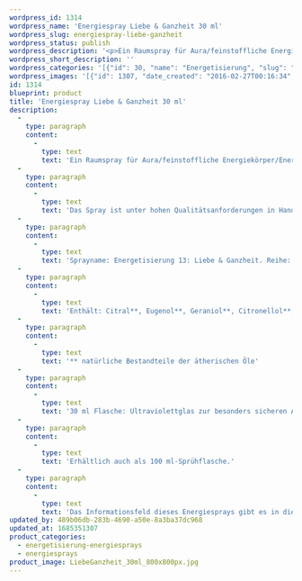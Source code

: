 ```yaml
---
wordpress_id: 1314
wordpress_name: 'Energiespray Liebe & Ganzheit 30 ml'
wordpress_slug: energiespray-liebe-ganzheit
wordpress_status: publish
wordpress_description: '<p>Ein Raumspray für Aura/feinstoffliche Energiekörper/Energiefelder in Räumen mit einem aktivierbaren Informationsfeld zu Liebe und Ganzheit sowie dem energetischen Zugang zu den dazugehörigen universellen Wissenspools.</p><p>Das Spray ist unter hohen Qualitätsanforderungen in Handarbeit in Deutschland hergestellt aus mehrfach gereinigtem und energetisiertem Wasser (76%, konserviert mit 96%igem Weingeist (24%). Abgestimmt auf die Energie ist die Komposition von naturreinen ätherischen Ölen* (bio) (Duftrichtung: blumig, lieblich).</p><p>Sprayname: Energetisierung 13: Liebe &amp; Ganzheit. Reihe: Energetisierung</p><p>Enthält: Citral**, Eugenol**, Geraniol**‚ Citronellol**, Limonene**, Linalool**, Farnesol**.<br />** natürliche Bestandteile der ätherischen Öle</p><p>30 ml Flasche: Ultraviolettglas zur besonders sicheren Aufbewahrung mit hochwertigem, goldfarbenen Metallpumpzerstäuber (Steigrohr: Plastik). Etikett: Wasserfest, leicht energetisiert mit dem Informationsfeld des Airsprays.</p><p>Erhältlich auch als 100 ml-Sprühflasche.</p><p>Das Informationsfeld dieses Energiesprays gibt es in diesem Shop auch als <a href="https://my.feenbaum.de/produkt-kategorie/energiebilder/fotokarten/energetisierung-fotokarten/">Fotokarte</a>, <a href="https://my.feenbaum.de/produkt-kategorie/energiebilder/wandbilder/energetisierung/">Wandbild</a> und <a href="https://my.feenbaum.de/produkt-kategorie/energiekissen/energetisierung-energiekissen/">Energiekissen</a></p><p><a href="https://my.feenbaum.de/anwendung-energiesprays/">Anwendungshinweise</a></p>'
wordpress_short_description: ''
wordpress_categories: '[{"id": 30, "name": "Energetisierung", "slug": "energetisierung-energiesprays"}, {"id": 29, "name": "Energiesprays", "slug": "energiesprays"}]'
wordpress_images: '[{"id": 1307, "date_created": "2016-02-27T00:16:34", "date_created_gmt": "2016-02-26T22:16:34", "date_modified": "2016-02-27T00:16:34", "date_modified_gmt": "2016-02-26T22:16:34", "src": "https://my.feenbaum.de/wp-content/uploads/2016/02/LiebeGanzheit_30ml_800x800px.jpg", "name": "LiebeGanzheit_30ml_800x800px", "alt": ""}, {"id": 1003, "date_created": "2016-02-25T01:53:16", "date_created_gmt": "2016-02-24T23:53:16", "date_modified": "2016-02-25T01:53:16", "date_modified_gmt": "2016-02-24T23:53:16", "src": "https://my.feenbaum.de/wp-content/uploads/2016/02/13-Liebe-Ganzheit_800x800-W-1.jpg", "name": "13-Liebe-Ganzheit_800x800-W", "alt": ""}]'
id: 1314
blueprint: product
title: 'Energiespray Liebe & Ganzheit 30 ml'
description:
  -
    type: paragraph
    content:
      -
        type: text
        text: 'Ein Raumspray für Aura/feinstoffliche Energiekörper/Energiefelder in Räumen mit einem aktivierbaren Informationsfeld zu Liebe und Ganzheit sowie dem energetischen Zugang zu den dazugehörigen universellen Wissenspools.'
  -
    type: paragraph
    content:
      -
        type: text
        text: 'Das Spray ist unter hohen Qualitätsanforderungen in Handarbeit in Deutschland hergestellt aus mehrfach gereinigtem und energetisiertem Wasser (76%, konserviert mit 96%igem Weingeist (24%). Abgestimmt auf die Energie ist die Komposition von naturreinen ätherischen Ölen* (bio) (Duftrichtung: blumig, lieblich).'
  -
    type: paragraph
    content:
      -
        type: text
        text: 'Sprayname: Energetisierung 13: Liebe & Ganzheit. Reihe: Energetisierung'
  -
    type: paragraph
    content:
      -
        type: text
        text: 'Enthält: Citral**, Eugenol**, Geraniol**‚ Citronellol**, Limonene**, Linalool**, Farnesol**.'
  -
    type: paragraph
    content:
      -
        type: text
        text: '** natürliche Bestandteile der ätherischen Öle'
  -
    type: paragraph
    content:
      -
        type: text
        text: '30 ml Flasche: Ultraviolettglas zur besonders sicheren Aufbewahrung mit hochwertigem, goldfarbenen Metallpumpzerstäuber (Steigrohr: Plastik). Etikett: Wasserfest, leicht energetisiert mit dem Informationsfeld des Airsprays.'
  -
    type: paragraph
    content:
      -
        type: text
        text: 'Erhältlich auch als 100 ml-Sprühflasche.'
  -
    type: paragraph
    content:
      -
        type: text
        text: 'Das Informationsfeld dieses Energiesprays gibt es in diesem Shop auch als Fotokarte, Wandbild und Energiekissen'
updated_by: 489b06db-283b-4690-a50e-8a3ba37dc968
updated_at: 1685351307
product_categories:
  - energetisierung-energiesprays
  - energiesprays
product_image: LiebeGanzheit_30ml_800x800px.jpg
---
```

